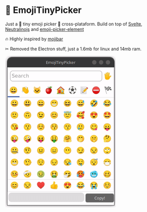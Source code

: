 # 🤏 EmojiTinyPicker

Just a 🤏 tiny emoji picker 🤞 cross-plataform.
Build on top of [Svelte](svelte.dev/), [Neutralinojs](https://neutralino.js.org/) and [emoji-picker-element](https://github.com/nolanlawson/emoji-picker-element)

🔥 Highly inspired by [mojibar](https://github.com/muan/mojibar)

✂ Removed the Electron stuff, just a 1.6mb for linux and 14mb ram.

![How to](https://github.com/LeandroPelegrini/EmojiTinyPicker/blob/master/Peek%202020-08-12%2014-28.gif "How to")
